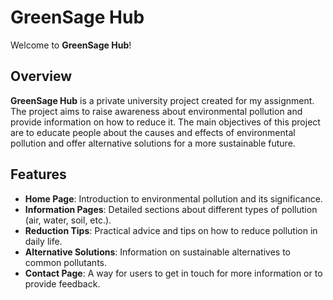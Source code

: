 # GreenSage Hub

Welcome to **GreenSage Hub**!

## Overview

**GreenSage Hub** is a private university project created for my assignment. The project aims to raise awareness about environmental pollution and provide information on how to reduce it. The main objectives of this project are to educate people about the causes and effects of environmental pollution and offer alternative solutions for a more sustainable future.

## Features

- **Home Page**: Introduction to environmental pollution and its significance.
- **Information Pages**: Detailed sections about different types of pollution (air, water, soil, etc.).
- **Reduction Tips**: Practical advice and tips on how to reduce pollution in daily life.
- **Alternative Solutions**: Information on sustainable alternatives to common pollutants.
- **Contact Page**: A way for users to get in touch for more information or to provide feedback.
